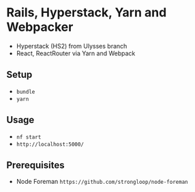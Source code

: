 # Rails, Hyperstack, Yarn and Webpacker

+ Hyperstack (HS2) from Ulysses branch
+ React, ReactRouter via Yarn and Webpack

## Setup

+ `bundle`
+ `yarn`

## Usage

+ `nf start`
+ `http://localhost:5000/`

## Prerequisites

+ Node Foreman `https://github.com/strongloop/node-foreman`
